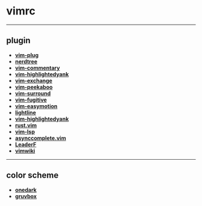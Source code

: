 # vimrc

------------------------
## plugin
- [**vim-plug**](https://github.com/junegunn/vim-plug)
- [**nerdtree**](https://github.com/preservim/nerdtree)
- [**vim-commentary**](https://github.com/tpope/vim-commentary)
- [**vim-highlightedyank**](https://github.com/machakann/vim-highlightedyank)
- [**vim-exchange**](https://github.com/tommcdo/vim-exchange)
- [**vim-peekaboo**](https://github.com/junegunn/vim-peekaboo)
- [**vim-surround**](https://github.com/tpope/vim-surround)
- [**vim-fugitive**](https://github.com/tpope/vim-fugitive)
- [**vim-easymotion**](https://github.com/easymotion/vim-easymotion)
- [**lightline**](https://github.com/itchyny/lightline.vim)
- [**vim-highlightedyank**](https://github.com/itchyny/vim-gitbranch)
- [**rust.vim**](https://github.com/rust-lang/rust.vim)
- [**vim-lsp**](https://github.com/prabirshrestha/vim-lsp)
- [**asynccomplete.vim**](https://github.com/prabirshrestha/asyncomplete.vim)
- [**LeaderF**](https://github.com/Yggdroot/LeaderF)
- [**vimwiki**](https://github.com/vimwiki/vimwiki)

<!-- - [**fzf**](https://github.com/junegunn/fzf.vim) -->

-------------------------
## color scheme
- [**onedark**](https://github.com/joshdick/onedark.vim)
- [**gruvbox**](https://github.com/sainnhe/gruvbox-material)
<!-- Plug 'morhetz/gruvbox' -->
